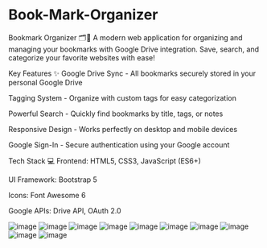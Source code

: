 # Book-Mark-Organizer
Bookmark Organizer 🗂️🔖
A modern web application for organizing and managing your bookmarks with Google Drive integration. Save, search, and categorize your favorite websites with ease!

Key Features ✨
Google Drive Sync - All bookmarks securely stored in your personal Google Drive

Tagging System - Organize with custom tags for easy categorization

Powerful Search - Quickly find bookmarks by title, tags, or notes

Responsive Design - Works perfectly on desktop and mobile devices

Google Sign-In - Secure authentication using your Google account

Tech Stack 💻
Frontend: HTML5, CSS3, JavaScript (ES6+)

UI Framework: Bootstrap 5

Icons: Font Awesome 6

Google APIs: Drive API, OAuth 2.0

![image](https://github.com/user-attachments/assets/4a25d6f2-bf4f-4430-a418-2f4ae296c353)
![image](https://github.com/user-attachments/assets/df079722-02f1-404d-b4df-7485db0ee137)
![image](https://github.com/user-attachments/assets/d7d23d71-4c2e-48e1-b318-abdafe57189a)
![image](https://github.com/user-attachments/assets/849d0d00-137a-4808-90af-16c810fe4138)
![image](https://github.com/user-attachments/assets/673eff51-e3d1-44f3-ba23-f714e2dac51f)
![image](https://github.com/user-attachments/assets/248ff946-1c99-4cc1-be29-796f82a6536e)
![image](https://github.com/user-attachments/assets/666d997c-554c-4030-a7d6-4772ba6debdd)
![image](https://github.com/user-attachments/assets/1ed389e7-0245-499a-8a6e-257f75855521)
![image](https://github.com/user-attachments/assets/aa6dc0f7-ed1e-4e86-9d9e-0d7eebc6ef33)
![image](https://github.com/user-attachments/assets/df535b72-ffc7-4de1-8fe4-e27d12baa2e8)

